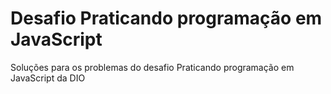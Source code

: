 # Desafio Praticando programação em JavaScript
Soluções para os problemas do desafio Praticando programação em JavaScript da DIO

